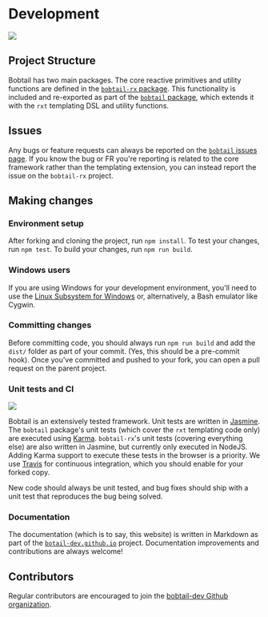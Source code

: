 # Development

<img src="https://raw.githubusercontent.com/bobtail-dev/bobtail-dev.github.io/master/mascot/playful.png" class="header-image"/> 

## Project Structure
Bobtail has two main packages. The core reactive primitives and utility functions are defined in the 
[`bobtail-rx` package](github.com/bobtail-dev/bobtail-rx). This functionality is included
and re-exported as part of the [`bobtail` package](github.com/bobtail-dev/bobtail), which
extends it with the `rxt` templating DSL and utility functions.

## Issues

Any bugs or feature requests can always be reported on the 
[`bobtail` issues page](github.com/bobtail-dev/bobtail/issues). If you know the bug or FR
you're reporting is related to the core framework rather than the templating extension,
you can instead report the issue on the `bobtail-rx` project.

## Making changes

### Environment setup

After forking and cloning the project, run `npm install`. To test your changes,
run `npm test`. To build your changes, run `npm run build`.

### Windows users

If you are using Windows for your development environment, you'll need to use the
[Linux Subsystem for Windows](https://msdn.microsoft.com/en-us/commandline/wsl/install_guide) 
or, alternatively, a Bash emulator like Cygwin.

### Committing changes
Before committing code, you should always run `npm run build` and add the `dist/`
folder as part of your commit. (Yes, this should be a pre-commit hook). Once you've
committed and pushed to your fork, you can open a pull request on the parent project.

### Unit tests and CI

<img src="https://raw.githubusercontent.com/bobtail-dev/bobtail-dev.github.io/master/mascot/menace.png" class="body-image"/>

Bobtail is an extensively tested framework. Unit tests are written in 
[Jasmine](https://jasmine.github.io/). The `bobtail` package's
unit tests (which cover the `rxt` templating code only) are executed using 
[Karma](https://karma-runner.github.io/1.0/index.html). `bobtail-rx`'s unit tests (covering
everything else) are also written in Jasmine, but currently only executed in NodeJS. Adding
Karma support to execute these tests in the browser is a priority. We use 
[Travis](https://travis-ci.org/) for continuous integration, which you should enable for
your forked copy. 

New code should always be unit tested, and bug fixes should ship with a unit test
that reproduces the bug being solved.

### Documentation

The documentation (which is to say, this website) is written in Markdown as part of 
the [`botail-dev.github.io`](github.com/bobtail-dev/botail-dev.github.io) project.
Documentation improvements and contributions are always welcome!

## Contributors
Regular contributors are encouraged to join the 
[bobtail-dev Github organization](github.com/bobtail-dev).

